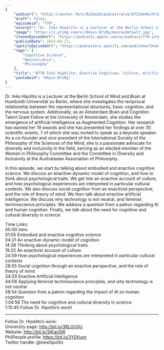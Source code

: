 ```yaml
---
{
	"audiourl": "https://anchor.fm/s/822ba20/podcast/play/67526446/https%3A%2F%2Fd3ctxlq1ktw2nl.cloudfront.net%2Fstaging%2F2023-2-29%2Fad4e1b50-e291-58ec-f492-f5334cb30d60.m4a",
	"draft": false,
	"episodeid": "770",
	"excerpt": "Dr. Inês Hipólito is a Lecturer at the Berlin School of Mind and Brain at Humboldt-Universität zu Berlin, where she investigates the reciprocal relationship between the representational structures, basic cognition, and the nervous system. Additionally, as an Amsterdam Brain and Cognition Talent Grant Fellow at the University of Amsterdam, she studies the emergence of artificial intelligence as Augmented Cognition. Her research has earned her 19 awards and she has presented her findings at over 30 scientific events, 7 of which she was invited to speak as a keynote speaker. As a co-founder and vice-president of the International Society of the Philosophy of the Sciences of the Mind, she is a passionate advocate for diversity and inclusivity in the field, serving as an elected member of the Women in Philosophy Committee and the Committee in Diversity and Inclusivity at the Australasian Association of Philosophy.",
	"image": "https://i.ytimg.com/vi/04yvn-B7vRg/maxresdefault.jpg",
	"itunesEpisodeUrl": "https://podcasts.apple.com/us/podcast/770-in%C3%AAs-hip%C3%B3lito-enactive-cognition-culture-artificial/id1451347236?i=1000609360412&uo=4",
	"publishDate": 2023-04-17,
	"spotifyEpisodeUrl": "https://podcasters.spotify.com/pod/show/thedissenter/episodes/770-Ins-Hiplito-Enactive-Cognition--Culture--Artificial-Intelligence--and-Diversity-in-Science-e21b8be",
	"tags": [
		"Cognitive Science",
		"Neuroscience",
		"Philosophy"
	],
	"title": "#770 Inês Hipólito: Enactive Cognition, Culture, Artificial Intelligence, and Diversity in Science",
	"youtubeid": "04yvn-B7vRg"
}
---
```

Dr. Inês Hipólito is a Lecturer at the Berlin School of Mind and Brain at Humboldt-Universität zu Berlin, where she investigates the reciprocal relationship between the representational structures, basic cognition, and the nervous system. Additionally, as an Amsterdam Brain and Cognition Talent Grant Fellow at the University of Amsterdam, she studies the emergence of artificial intelligence as Augmented Cognition. Her research has earned her 19 awards and she has presented her findings at over 30 scientific events, 7 of which she was invited to speak as a keynote speaker. As a co-founder and vice-president of the International Society of the Philosophy of the Sciences of the Mind, she is a passionate advocate for diversity and inclusivity in the field, serving as an elected member of the Women in Philosophy Committee and the Committee in Diversity and Inclusivity at the Australasian Association of Philosophy.

In this episode, we start by talking about embodied and enactive cognitive science.  We discuss an enactive-dynamic model of cognition, and how to think about psychological traits. We get into an enactive account of culture, and how psychological experiences are interpreted in particular cultural contexts. We also discuss social cognition from an enactivist perspective, and the role of theory of mind. We then talk about enactive artificial intelligence. We discuss why technology is not neutral, and feminist technoscience principles. We address a question from a patron regarding AI and human cognition. Finally, we talk about the need for cognitive and cultural diversity in science.

Time Links:  
<time>00:00</time> Intro  
<time>01:05</time> Embodied and enactive cognitive science  
<time>04:21</time> An enactive-dynamic model of cognition  
<time>14:36</time> Thinking about psychological traits  
<time>19:25</time> An enactivist account of culture  
<time>24:59</time> How psychological experiences are interpreted in particular cultural contexts  
<time>28:05</time> Social cognition through an enactive perspective, and the role of theory of mind  
<time>34:29</time> Enactive Artificial Intelligence  
<time>44:06</time> Applying feminist technoscience principles, and why technology is not neutral  
<time>58:54</time> Question from a patron regarding the impact of AI on human cognition  
<time>1:04:58</time> The need for cognitive and cultural diversity in science  
<time>1:10:45</time> Follow Dr. Hipólito’s work!

---

Follow Dr. Hipólito’s work:  
University page: http://bit.ly/3RLOU0U  
Website: http://bit.ly/3jKaxSW  
PhilPeople profile: https://bit.ly/3YEKvzn  
Twitter handle: @ineshipolito
